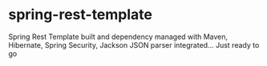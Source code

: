 spring-rest-template
====================

Spring Rest Template built and dependency managed with Maven, Hibernate, Spring Security, Jackson JSON parser integrated... Just ready to go